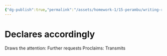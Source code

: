 ```yaml
---
{"dg-publish":true,"permalink":"/assets/homework-1/15-perambu/writing-re/untitled-d-3etx8jyfxqa/declares-a/"}
---
```


# Declares accordingly

Draws the attention: Further requests
Proclaims: Transmits